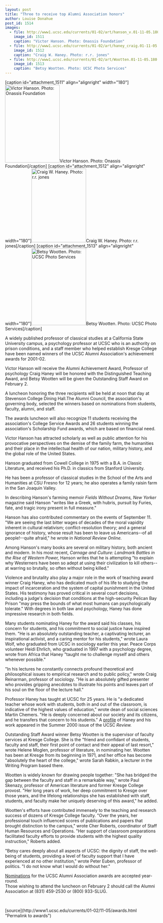```yaml
---
layout: post
title: "Three to receive top Alumni Association honors"
author: Louise Donahue
post_id: 1514
images:
  - file: http://www1.ucsc.edu/currents/01-02/art/hanson_v.01-11-05.180.jpg
    image_id: 1511
    caption: "Victor Hanson. Photo: Onassis Foundation"
  - file: http://www1.ucsc.edu/currents/01-02/art/haney_craig.01-11-05.jpg
    image_id: 1512
    caption: "Craig W. Haney. Photo: r.r. jones"
  - file: http://www1.ucsc.edu/currents/01-02/art/Wootten.01-11-05.180.jpg
    image_id: 1513
    caption: "Betsy Wootten. Photo: UCSC Photo Services"
---
```


[caption id="attachment_1511" align="alignright" width="180"]<a href="http://localhost/mysite/wp-content/uploads/2001/11/hanson_v.01-11-05.180.jpg"><img class="size-full wp-image-1511" src="http://localhost/mysite/wp-content/uploads/2001/11/hanson_v.01-11-05.180.jpg" alt="Victor Hanson. Photo: Onassis Foundation" width="180" height="255" /></a>Victor Hanson. Photo: Onassis Foundation[/caption]
[caption id="attachment_1512" align="alignright" width="180"]<a href="http://localhost/mysite/wp-content/uploads/2001/11/haney_craig.01-11-05.jpg"><img class="size-full wp-image-1512" src="http://localhost/mysite/wp-content/uploads/2001/11/haney_craig.01-11-05.jpg" alt="Craig W. Haney. Photo: r.r. jones" width="180" height="242" /></a>Craig W. Haney. Photo: r.r. jones[/caption]
[caption id="attachment_1513" align="alignright" width="180"]<a href="http://localhost/mysite/wp-content/uploads/2001/11/Wootten.01-11-05.180.jpg"><img class="size-full wp-image-1513" src="http://localhost/mysite/wp-content/uploads/2001/11/Wootten.01-11-05.180.jpg" alt="Betsy Wootten. Photo: UCSC Photo Services" width="180" height="252" /></a>Betsy Wootten. Photo: UCSC Photo Services[/caption]
<p>
  A widely published professor of classical studies at a California State University campus, a psychology professor at UCSC who is an authority on prison conditions, and a staff member who helped establish Kresge College have been named winners of the UCSC Alumni Association's achievement awards for 2001-02.
</p>Victor Hanson will receive the Alumni Achievement Award, Professor of psychology Craig Haney will be honored with the Distinguished Teaching Award, and Betsy Wootten will be given the Outstanding Staff Award on February 2.
<p>
  A luncheon honoring the three recipients will be held at noon that day at Stevenson College Dining Hall.The Alumni Council, the association's governing body, selected the winners based on nominations from students, faculty, alumni, and staff.
</p>
<p>
  The awards luncheon will also recognize 11 students receiving the association's College Service Awards and 26 students winning the association's Scholarship Fund awards, which are based on financial need.
</p>
<p>
  Victor Hanson has attracted scholarly as well as public attention for his provocative perspectives on the demise of the family farm, the humanities and their place in the intellectual health of our nation, military history, and the global role of the United States.
</p>
<p>
  Hanson graduated from Cowell College in 1975 with a B.A. in Classic Literature, and received his Ph.D. in classics from Stanford University.
</p>
<p>
  He has been a professor of classical studies in the School of the Arts and Humanities at CSU Fresno for 12 years; he also operates a family raisin farm in the San Joaquin Valley.
</p>
<p>
  In describing Hanson's farming memoir <i>Fields Without Dreams, New Yorker</i> magazine said Hanson "writes like a Greek, with hubris, pursuit by Furies, fate, and tragic irony present in full measure."
</p>
<p>
  Hanson has also contributed commentary on the events of September 11. "We are seeing the last bitter wages of decades of the moral vapidity inherent in cultural relativism; conflict-resolution theory; and a general ignorance of history, whose result has been to leave us Americans--of all people!--quite afraid," he wrote in <i>National Review Online.</i>
</p>
<p>
  Among Hanson's many books are several on military history, both ancient and modern. In his most recent, <i>Carnage and Culture: Landmark Battles in the Rise of Western Power,</i> Hanson writes that he is attempting "to explain why Westerners have been so adept at using their civilization to kill others--at warring so brutally, so often without being killed."
</p>
<p>
  Violence and brutality also play a major role in the work of teaching award winner Craig Haney, who has dedicated much of his life to studying the impact of incarceration and the system of capital punishment in the United States. His testimony has proved critical in several court decisions, including a judge's decision that conditions at the high-security Pelican Bay Prison "may press the bounds of what most humans can psychologically tolerate." With degrees in both law and psychology, Haney has done impressive research in both fields.
</p>
<p>
  Many students nominating Haney for the award said his classes, his concern for students, and his commitment to social justice have inspired them. "He is an absolutely outstanding teacher, a captivating lecturer, an inspirational activist, and a caring mentor for his students," wrote Laura Wolf, who graduated from UCSC in sociology earlier this year. Peace Corps volunteer Heidi Ehrlich, who graduated in 1997 with a psychology degree, wrote from Africa that Haney "taught me to challenge myself and others whenever possible."
</p>
<p>
  "In his lectures he constantly connects profound theoretical and philosophical issues to empirical research and to public policy," wrote Craig Reinarman, professor of sociology. "He is an absolutely gifted presenter who provides gripping anecdotes to illustrate his points and leaves part of his soul on the floor of the lecture hall."
</p>
<p>
  Professor Haney has taught at UCSC for 25 years. He is "a dedicated teacher whose work with students, both in and out of the classroom, is indicative of the highest values of education," wrote dean of social sciences Martin Chemers. "He is deeply concerned about our society and its citizens, and he transfers that concern to his students." A <a href="http://review.ucsc.edu/summer.00/crime_and_punishment.html">profile</a> of Haney and his work appeared in the Summer 2000 issue of the UCSC <i>Review.</i>
</p>
<p>
  Outstanding Staff Award winner Betsy Wootten is the supervisor of faculty services at Kresge College. She is the "friend and confidant of students, faculty and staff, their first point of contact and their appeal of last resort," wrote Helene Moglen, professor of literature, in nominating her. Wootten has been at Kresge from its beginning in 1971, and her office has become "absolutely the heart of the college," wrote Sarah Rabkin, a lecturer in the Writing Program based there.
</p>
<p>
  Wootten is widely known for drawing people together: "She has bridged the gap between the faculty and staff in a remarkable way," wrote Paul Skenazy, professor of American literature and former Kresge College provost. "Her long years of work, her deep commitment to Kresge over those years, and the lifelong relationships she has established with staff, students, and faculty make her uniquely deserving of this award," he added.
</p>
<p>
  Wootten's efforts have contributed immensely to the teaching and research success of dozens of Kresge College faculty. "Over the years, her professional touch influenced scores of publications and papers that brought distinction to the campus," wrote Cher Roberts, coordinator of Staff Human Resources and Operations. "Her support of classroom preparations facilitated faculty efforts to provide students with the highest quality instruction," Roberts added.
</p>
<p>
  "Betsy cares deeply about all aspects of UCSC: the dignity of staff, the well-being of students, providing a level of faculty support that I have experienced at no other institution," wrote Peter Euben, professor of politics. "I do not know what I would do without her."
</p>
<p>
  <a href="http://alumni.ucsc.edu/programs/awards/award_nomination.html">Nominations</a> for the UCSC Alumni Association awards are accepted year-round.<font color="#00000F"><b><br></b></font>Those wishing to attend the luncheon on February 2 should call the Alumni Association at (831) 459-2530 or (800) 933-SLUG.<br>
  <br>

</p>
<p>
  <img align="bottom" alt=" " border="0" height="1" src="../../images/trans.gif" width="385">
</p>
[source](http://www1.ucsc.edu/currents/01-02/11-05/awards.html "Permalink to awards")
